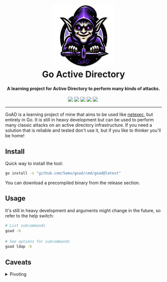 <h1 align="center">
    <br>
    <img src="assets/goad_logo.png" width="200px" alt="GoAD">
    <br>
    Go Active Directory
</h1>

<h4 align="center">A learning project for Active Directory to perform many kinds of attacks.</h4>

<p align="center">
    <img src="https://img.shields.io/github/go-mod/go-version/5amu/goad">
    <img src="https://github.com/5amu/goad/actions/workflows/build-test.yml/badge.svg">
    <img src="https://github.com/5amu/goad/actions/workflows/lint-test.yml/badge.svg">
    <img src="https://github.com/5amu/goad/actions/workflows/release.yml/badge.svg">
    <a href="https://goreportcard.com/report/github.com/5amu/goad"><img src="https://goreportcard.com/badge/5amu/goad"></a>
    <a href="https://pkg.go.dev/github.com/5amu/goad"><img href="https://pkg.go.dev/badge/github.com/5amu/goad.svg"></a>
</p>

---

GoAD is a learning project of mine that aims to be used like [netexec](https://github.com/Pennyw0rth/NetExec), but entirely in Go. It is still in heavy development but can be used to perform many classic attacks on an active directory infrastructure. If you need a solution that is reliable and tested don't use it, but if you like to thinker you'll be home!

## Install

Quick way to install the tool:

```bash
go install -v "github.com/5amu/goad/cmd/goad@latest"
```

You can download a precompiled binary from the release section.

## Usage

It's still in heavy development and arguments might change in the future, so refer to the help switch:

```bash
# List subcommands
goad -h

# See options for subcommands
goad ldap -h
```

## Caveats

<details>
    <summary>Pivoting</summary>
    Support for proxies is not in the scope of the project, but being a Go program it is suggested to use <a href="https://github.com/hmgle/graftcp">https://github.com/hmgle/graftcp</a>, because it intercepts syscall using <code>ptrace</code> instead of relying on the <code>LD_PRELOAD</code> trick. 
    <br><b>NB: proxychains-ng won't work</b>.
</details>